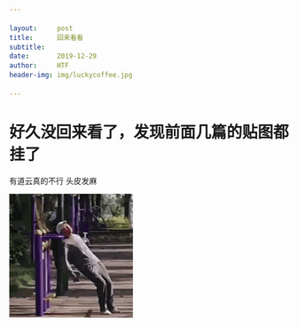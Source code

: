 ```yaml
---

layout:     post
title:      回来看看
subtitle:   
date:       2019-12-29
author:     HTF
header-img: img/luckycoffee.jpg

---
```


# 好久没回来看了，发现前面几篇的贴图都挂了

有道云真的不行 头皮发麻

![image](../img/dayechudian.gif)

